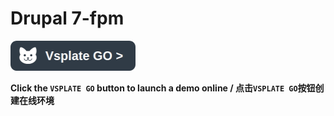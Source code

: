 # Drupal 7-fpm

<a href="https://www.vsplate.com/?docker-compose=https://github.com/vsplate/dcenvs/drupal/7-fpm"><img alt="VSPLATE GO" src="https://raw.githubusercontent.com/vsplate/images/master/vsgo_btn.png" width="200px"></a>

**Click the `VSPLATE GO` button to launch a demo online / 点击`VSPLATE GO`按钮创建在线环境**